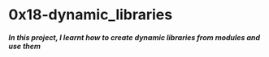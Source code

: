 # 0x18-dynamic_libraries

##### In this project, I learnt how to create dynamic libraries from modules and use them
